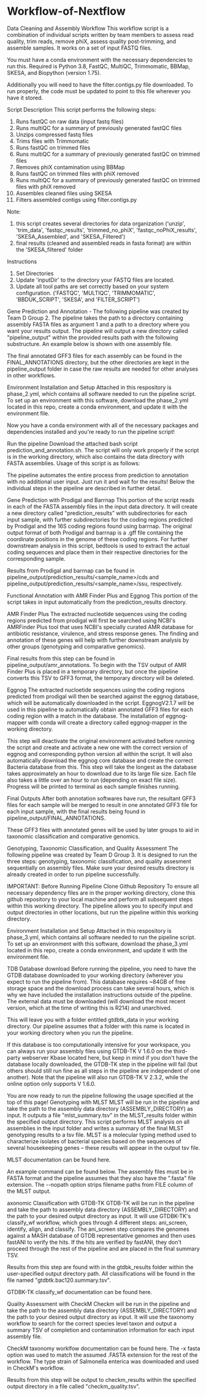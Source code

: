 # Workflow-of-Nextflow

Data Cleaning and Assembly Workflow
This workflow script is a combination of individual scripts written by team members to assess read quality, trim reads, remove phiX, assess quality post-trimming, and assemble samples. It works on a set of input FASTQ files.

You must have a conda environment with the necessary dependencies to run this. Required is Python 3.8, FastQC, MultiQC, Trimmomatic, BBMap, SKESA, and Biopython (version 1.75).

Additionally you will need to have the filter.contigs.py file downloaded. To run properly, the code must be updated to point to this file wherever you have it stored.

Script Description
This script performs the following steps:

1. Runs fastQC on raw data (input fastq files)
2. Runs multiQC for a summary of previously generated fastQC files
3. Unzips compressed fastq files
4. Trims files with Trimmomatic
5. Runs fastQC on trimmed files
6. Runs multiQC for a summary of previously generated fastQC on trimmed files
7. Removes phiX contamination using BBMap
8. Runs fastQC on trimmed files with phiX removed
9. Runs multiQC for a summary of previously generated fastQC on trimmed files with phiX removed
10. Assembles cleaned files using SKESA
11. Filters assembled contigs using filter.contigs.py
    
Note:

1. this script creates several directories for data organization ('unzip', 'trim_data', 'fastqc_results', 'trimmed_no_phiX', 'fastqc_noPhiX_results', 'SKESA_Assembled', and 'SKESA_Filtered')
2. final results (cleaned and assembled reads in fasta format) are within the 'SKESA_filtered' folder

Instructions
1. Set Directories
2. Update 'inputDir' to the directory your FASTQ files are located.
3. Update all tool paths are set correctly based on your system configuration.
('FASTQC', 'MULTIQC', 'TRIMMOMATIC', 'BBDUK_SCRIPT', 'SKESA', and 'FILTER_SCRIPT')

Gene Prediction and Annotation - 
The following pipeline was created by Team D Group 2. The pipeline takes the path to a directory containing assembly FASTA files as argument 1 and a path to a directory where you want your results output. The pipeline will output a new directory called "pipeline_output" within the provided results path with the following substructure. An example below is shown with one assembly file.

The final annotated GFF3 files for each assembly can be found in the FINAL_ANNOTATIONS directory, but the other directories are kept in the pipeline_output folder in case the raw results are needed for other analyses in other workflows.

Environment Installation and Setup
Attached in this respository is phase_2.yml, which contains all software needed to run the pipeline script. To set up an environment with this software, download the phase_2.yml located in this repo, create a conda environment, and update it with the environment file.

Now you have a conda environment with all of the necessary packages and dependencies installed and you're ready to run the pipeline script!

Run the pipeline
Download the attached bash script prediction_and_annotation.sh. The script will only work properly if the script is in the working directory, which also contains the data directory with FASTA assemblies. Usage of this script is as follows:

The pipeline automates the entire process from prediction to annotation with no additional user input. Just run it and wait for the results! Below the individual steps in the pipeline are described in further detail.

Gene Prediction with Prodigal and Barrnap
This portion of the script reads in each of the FASTA assembly files in the input data directory. It will create a new directory called "prediction_results" with subdirectories for each input sample, with further subdirectories for the coding regions predicted by Prodigal and the 16S coding regions found using barrnap. The original output format of both Prodigal and barrnap is a .gff file containing the coordinate positions in the genome of these coding regions. For further downstream analysis in this script, bedtools is used to extract the actual coding sequences and place them in their respective directories for the corresponding sample.

Results from Prodigal and barrnap can be found in pipeline_output/prediction_results/<sample_name>/cds and pipeline_output/prediction_results/<sample_name>/ssu, respectively.

Functional Annotation with AMR Finder Plus and Eggnog
This portion of the script takes in input automatically from the prediction_results directory.

AMR Finder Plus
The extracted nucleotide sequences using the coding regions predicted from prodigal will first be searched using NCBI's AMRFinder Plus tool that uses NCBI's specially curated AMR database for antibiotic resistance, virulence, and stress response genes. The finding and annotation of these genes will help with further downstream analysis by other groups (genotyping and comparative genomics).

Final results from this step can be found in pipeline_output/amr_annotations. To begin with the TSV output of AMR Finder Plus is placed in a temporary directory, but once the pipeline converts this TSV to GFF3 format, the temporary directory will be deleted.

Eggnog
The extracted nucloetide sequences using the coding regions predicted from prodigal will then be searched against the eggnog database, which will be automatically downloaded in the script. EggnogV2.1.7 will be used in this pipeline to automatically obtain annotated GFF3 files for each coding region with a match in the database. The installation of eggnog-mapper with conda will create a directory called eggnog-mapper in the working directory.

This step will deactivate the original environment activated before running the script and create and activate a new one with the correct version of eggnog and corresponding python version all within the script. It will also automatically download the eggnog core database and create the correct Bacteria database from this. This step will take the longest as the database takes approximately an hour to download due to its large file size. Each file also takes a little over an hour to run (depending on exact file size). Progress will be printed to terminal as each sample finishes running.

Final Outputs
After both annotation softwares have run, the resultant GFF3 files for each sample will be merged to result in one annotated GFF3 file for each input sample, with the final results being found in pipeline_output/FINAL_ANNOTATIONS.

These GFF3 files with annotated genes will be used by later groups to aid in taxonomic classification and comparative genomics.

Genotyping, Taxonomic Classification, and Quality Assessment 
The following pipeline was created by Team D Group 3. It is designed to run the three steps: genotyping, taxonomic classification, and quality assesment sequentially on assembly files. Make sure your desired results directory is already created in order to run pipeline successfully.

IMPORTANT: Before Running Pipeline
Clone Github Repository
To ensure all necessary dependency files are in the proper working directory, clone this github repository to your local machine and perform all subsequent steps within this working directory. The pipeline allows you to specify input and output directories in other locations, but run the pipeline within this working directory.

Environment Installation and Setup
Attached in this respository is phase_3.yml, which contains all software needed to run the pipeline script. To set up an environment with this software, download the phase_3.yml located in this repo, create a conda environment, and update it with the environment file.

TDB Database download
Before running the pipeline, you need to have the GTDB database downloaded to your working directory (wherever you expect to run the pipeline from). This database requires ~84GB of free storage space and the download process can take several hours, which is why we have included the installation instructions outside of the pipeline. The external data must be downloaded (will download the most recent version, which at the time of writing this is R214) and unarchived.

This will leave you with a folder entitled gtdbtk_data in your working directory. Our pipeline assumes that a folder with this name is located in your working directory when you run the pipeline.

If this database is too computationally intensive for your workspace, you can always run your assembly files using GTDB-TK V 1.6.0 on the third-party webserver Kbase located here, but keep in mind if you don't have the database locally downloaded, the GTDB-TK step in the pipeline will fail (but others should still run fine as all steps in the pipeline are independent of one another). Note that the pipeline will also run GTDB-TK V 2.3.2, while the online option only supports V 1.6.0.

You are now ready to run the pipeline following the usage specified at the top of this page!
Genotyping with MLST
MLST will be run in the pipeline and take the path to the assembly data directory (ASSEMBLY_DIRECTORY) as input. It outputs a file "mlst_summary.tsv" in the MLST_results folder within the specified output directory. This script performs MLST analysis on all assemblies in the input folder and writes a summary of the final MLST genotyping results to a tsv file. MLST is a molecular typing method used to characterize isolates of bacterial species based on the sequences of several housekeeping genes – these results will appear in the output tsv file.

MLST documentation can be found here.

An example command can be found below. The assembly files must be in FASTA format and the pipeline assumes that they also have the ".fasta" file extension. The --nopath option strips filename paths from FILE column of the MLST output.

axonomic Classification with GTDB-TK
GTDB-TK will be run in the pipeline and take the path to assembly data directory (ASSEMBLY_DIRECTORY) and the path to your desired output directory as input. It will use GTDBK-TK's classify_wf workflow, which goes through 4 different steps: ani_screen, identify, align, and classify. The ani_screen step compares the genomes against a MASH database of GTDB representative genomes and then uses fastANI to verify the hits. If the hits are verified by fastANI, they don't proceed through the rest of the pipeline and are placed in the final summary TSV.

Results from this step are found with in the gtdbk_results folder within the user-specified output directory path. All classifications will be found in the file named "gtdbtk.bac120.summary.tsv".

GTDBK-TK classify_wf documentation can be found here.

Quality Assessment with CheckM
Checkm will be run in the pipeline and take the path to the assembly data directory (ASSEMBLY_DIRECTORY) and the path to your desired output directory as input. It will use the taxonomy workflow to search for the correct species level taxon and output a summary TSV of completion and contamination information for each input assembly file.



CheckM taxonomy worklfow documentation can be found here. The -x fasta option was used to match the assumed .FASTA extension for the rest of the workflow. The type strain of Salmonella enterica was downloaded and used in CheckM's workflow.

Results from this step will be output to checkm_results within the specified output directory in a file called "checkm_quality.tsv".
